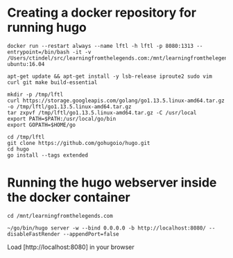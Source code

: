 # Creating a docker repository for running hugo

```
docker run --restart always --name lftl -h lftl -p 8080:1313 --entrypoint=/bin/bash -it -v /Users/ctindel/src/learningfromthelegends.com:/mnt/learningfromthelegends.com ubuntu:16.04

apt-get update && apt-get install -y lsb-release iproute2 sudo vim curl git make build-essential 

mkdir -p /tmp/lftl
curl https://storage.googleapis.com/golang/go1.13.5.linux-amd64.tar.gz -o /tmp/lftl/go1.13.5.linux-amd64.tar.gz
tar zxpvf /tmp/lftl/go1.13.5.linux-amd64.tar.gz -C /usr/local
export PATH=$PATH:/usr/local/go/bin
export GOPATH=$HOME/go

cd /tmp/lftl
git clone https://github.com/gohugoio/hugo.git
cd hugo
go install --tags extended
```

# Running the hugo webserver inside the docker container

```
cd /mnt/learningfromthelegends.com

~/go/bin/hugo server -w --bind 0.0.0.0 -b http://localhost:8080/ --disableFastRender --appendPort=false
```

Load [http://localhost:8080] in your browser
